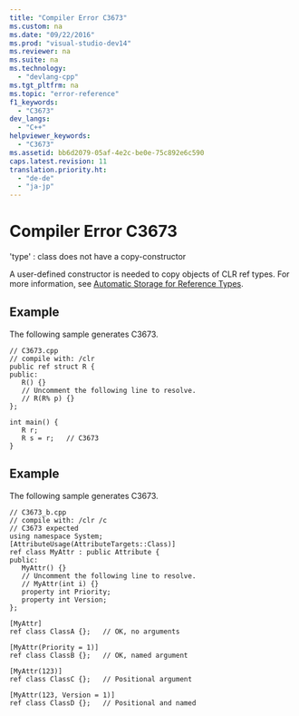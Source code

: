 ```yaml
---
title: "Compiler Error C3673"
ms.custom: na
ms.date: "09/22/2016"
ms.prod: "visual-studio-dev14"
ms.reviewer: na
ms.suite: na
ms.technology: 
  - "devlang-cpp"
ms.tgt_pltfrm: na
ms.topic: "error-reference"
f1_keywords: 
  - "C3673"
dev_langs: 
  - "C++"
helpviewer_keywords: 
  - "C3673"
ms.assetid: bb6d2079-05af-4e2c-be0e-75c892e6c590
caps.latest.revision: 11
translation.priority.ht: 
  - "de-de"
  - "ja-jp"
---
```

# Compiler Error C3673
'type' : class does not have a copy-constructor  
  
 A user-defined constructor is needed to copy objects of CLR ref types. For more information, see [Automatic Storage for Reference Types](../VS_csharp/c---stack-semantics-for-reference-types.md).  
  
## Example  
 The following sample generates C3673.  
  
```  
// C3673.cpp  
// compile with: /clr  
public ref struct R {  
public:  
   R() {}  
   // Uncomment the following line to resolve.  
   // R(R% p) {}  
};  
  
int main() {  
   R r;  
   R s = r;   // C3673  
}  
```  
  
## Example  
 The following sample generates C3673.  
  
```  
// C3673_b.cpp  
// compile with: /clr /c  
// C3673 expected  
using namespace System;  
[AttributeUsage(AttributeTargets::Class)]  
ref class MyAttr : public Attribute {  
public:  
   MyAttr() {}  
   // Uncomment the following line to resolve.  
   // MyAttr(int i) {}  
   property int Priority;  
   property int Version;  
};  
  
[MyAttr]   
ref class ClassA {};   // OK, no arguments  
  
[MyAttr(Priority = 1)]   
ref class ClassB {};   // OK, named argument  
  
[MyAttr(123)]  
ref class ClassC {};   // Positional argument  
  
[MyAttr(123, Version = 1)]  
ref class ClassD {};   // Positional and named  
```